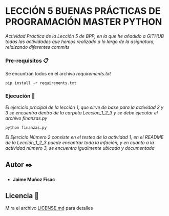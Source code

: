 

# LECCIÓN 5 BUENAS PRÁCTICAS DE PROGRAMACIÓN MASTER PYTHON

_Actividad Práctica de la Lección 5 de BPP, en la que he añadido a GITHUB todas las actividades que hemos realizado a lo largo de la asignatura, relaizando diferentes commits_


### Pre-requisitos 📋

Se encuntran todos en el archivo _requirements.txt_

```
pip install -r requirements.txt
```

### Ejecución 🔧

_El ejercicio prncipal de la lección 1, que sirve de base para la actividad 2 y 3 se encuentra dentro de la carpeta Leccion_1_2_3 y se debe ejecutar el archivo finanzas.py_

```
python finanzas.py
```

_El Ejercicio Número 2 consiste en el testeo de la actividad 1, en el README de la Lección_1_2_3 puede encontrar toda la infación, y en cuanto a la actividad número 3, se encuentra igualmente ubicada y documentada_


## Autor ✒️

* **Jaime Muñoz Fisac** 


## Licencia 📄

Mira el archivo [LICENSE.md](LICENSE.md) para detalles

